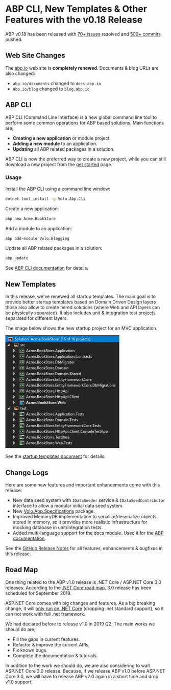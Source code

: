 # ABP CLI, New Templates & Other Features with the v0.18 Release

ABP v0.18 has been released with [70+ issues](https://github.com/abpframework/abp/milestone/16?closed=1) resolved and [500+ commits](https://github.com/abpframework/abp/compare/0.17.0.0...0.18.0) pushed.

## Web Site Changes

The [abp.io](https://abp.io) web site is **completely renewed**. Documents & blog URLs are also changed:

- `abp.io/documents` changed to `docs.abp.io`
- `abp.io/blog` changed to `blog.abp.io`

## ABP CLI

ABP CLI (Command Line Interface) is a new global command line tool to perform some common operations for ABP based solutions. Main functions are;

* **Creating a new application** or module project.
* **Adding a new module** to an application.
* **Updating** all ABP related packages in a solution.

ABP CLI is now the preferred way to create a new project, while you can still download a new project from the [get started](https://abp.io/get-started) page.

### Usage

Install the ABP CLI using a command line window:

````bash
dotnet tool install -g Volo.Abp.Cli
````

Create a new application:

````bash
abp new Acme.BookStore
````

Add a module to an application:

````bash
abp add-module Volo.Blogging
````

Update all ABP related packages in a solution:

````bash
abp update
````

See [ABP CLI documentation](https://docs.abp.io/en/abp/latest/CLI) for details.

## New Templates

In this release, we've renewed all startup templates. The main goal is to provide better startup templates based on Domain Driven Design layers those also allow to create tiered solutions (where Web and API layers can be physically separated). It also includes unit & integration test projects separated for different layers.

The image below shows the new startup project for an MVC application.

![mvc-template-solution](mvc-template-solution.png)

See the [startup templates document](https://docs.abp.io/en/abp/latest/Startup-Templates/Index) for details.

## Change Logs

Here are some new features and important enhancements come with this release:

* New data seed system with `IDataSeeder` service & `IDataSeedContributor` interface to allow a modular initial data seed system.
* New [Volo.Abp.Specifications](https://www.nuget.org/packages/Volo.Abp.Specifications) package.
* Improved MemoryDB implementation to serialize/deserialize objects stored in memory, so it provides more realistic infrastructure for mocking database in unit/integration tests.
* Added multi-language support for the docs module. Used it for the [ABP documentation](https://docs.abp.ip).

See the [GitHub Release Notes](https://github.com/abpframework/abp/releases/tag/0.18.0) for all features, enhancements & bugfixes in this release.

## Road Map

One thing related to the ABP v1.0 release is .NET Core / ASP.NET Core 3.0 releases. According to the [.NET Core road map](https://github.com/dotnet/core/blob/master/roadmap.md), 3.0 release has been scheduled for September 2019.

ASP.NET Core comes with big changes and features. As a big breaking change, it will [only run on .NET Core](https://github.com/aspnet/Announcements/issues/324) (dropping .net standard support), so it can not work with full .net framework.

We had declared before to release v1.0 in 2019 Q2. The main works we should do are;

* Fill the gaps in current features.
* Refactor & improve the current APIs.
* Fix known bugs.
* Complete the documentation & tutorials.

In addition to the work we should do, we are also considering to wait ASP.NET Core 3.0 release. Because, if we release ABP v1.0 before ASP.NET Core 3.0, we will have to release ABP v2.0 again in a short time and drop v1.0 support.